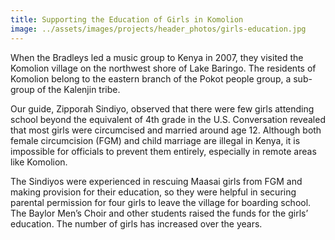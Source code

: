 ```yaml
---
title: Supporting the Education of Girls in Komolion
image: ../assets/images/projects/header_photos/girls-education.jpg
---
```

When the Bradleys led a music group to Kenya in 2007, they visited the Komolion village on the northwest shore of Lake
Baringo. The residents of Komolion belong to the eastern branch of the Pokot people group, a sub-group of the Kalenjin
tribe.

Our guide, Zipporah Sindiyo, observed that there were few girls attending school beyond the equivalent of 4th grade in
the U.S. Conversation revealed that most girls were circumcised and married around age 12. Although both female
circumcision (FGM) and child marriage are illegal in Kenya, it is impossible for officials to prevent them entirely,
especially in remote areas like Komolion.

The Sindiyos were experienced in rescuing Maasai girls from FGM and making provision for their education, so they were
helpful in securing parental permission for four girls to leave the village for boarding school. The Baylor Men’s Choir
and other students raised the funds for the girls’ education. The number of girls has increased over the years.
